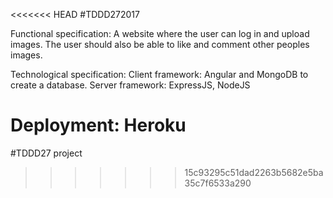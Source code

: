 <<<<<<< HEAD
#TDDD272017

Functional specification:
A website where the user can log in and upload images. The user should also be able to like and comment
other peoples images. 


Technological specification:
Client framework: Angular and MongoDB to create a database. 
Server framework: ExpressJS, NodeJS

Deployment: Heroku
=======
#TDDD27 project
>>>>>>> 15c93295c51dad2263b5682e5ba35c7f6533a290
